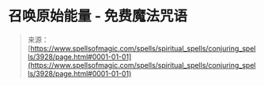 <!--yml

category: 未分类

date: 2024-06-12 18:37:47

-->

# 召唤原始能量 - 免费魔法咒语

> 来源：[https://www.spellsofmagic.com/spells/spiritual_spells/conjuring_spells/3928/page.html#0001-01-01](https://www.spellsofmagic.com/spells/spiritual_spells/conjuring_spells/3928/page.html#0001-01-01)
